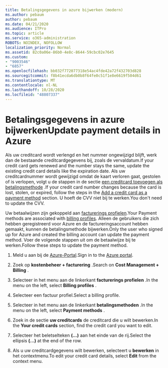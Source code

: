 ```yaml
---
title: Betalingsgegevens in azure bijwerken (modern)
ms.author: pebaum
author: pebaum
ms.date: 04/21/2020
ms.audience: ITPro
ms.topic: article
ms.service: o365-administration
ROBOTS: NOINDEX, NOFOLLOW
localization_priority: Normal
ms.assetid: 82c0a06e-86b0-4e8c-8644-59cbc02e7645
ms.custom:
- "9003546"
- "6857"
ms.openlocfilehash: bb032f772077318e54ac4fde42a72f432703d828
ms.sourcegitcommit: f8b41ecda6db0b8f64fe0c51f1e8e6619f504d61
ms.translationtype: MT
ms.contentlocale: nl-NL
ms.lasthandoff: 10/28/2020
ms.locfileid: "48807337"
---
```

# <a name="update-payment-details-in-azure"></a><span data-ttu-id="d85fc-102">Betalingsgegevens in azure bijwerken</span><span class="sxs-lookup"><span data-stu-id="d85fc-102">Update payment details in Azure</span></span>

<span data-ttu-id="d85fc-103">Als uw creditcard wordt verlengd en het nummer ongewijzigd blijft, werk dan de bestaande creditcardgegevens bij, zoals de vervaldatum.</span><span class="sxs-lookup"><span data-stu-id="d85fc-103">If your credit card gets renewed and the number stays the same, update the existing credit card details like the expiration date.</span></span> <span data-ttu-id="d85fc-104">Als uw creditcardnummer wordt gewijzigd omdat de kaart verloren gaat, gestolen of is verlopen, volgt u de stappen in de sectie [een creditcard toevoegen als betalingsmethode](https://docs.microsoft.com/azure/cost-management-billing/manage/change-credit-card?WT.mc_id=Portal-Microsoft_Azure_Support#addcard) .</span><span class="sxs-lookup"><span data-stu-id="d85fc-104">If your credit card number changes because the card is lost, stolen, or expired, follow the steps in the [Add a credit card as a payment method](https://docs.microsoft.com/azure/cost-management-billing/manage/change-credit-card?WT.mc_id=Portal-Microsoft_Azure_Support#addcard) section.</span></span> <span data-ttu-id="d85fc-105">U hoeft de CVV niet bij te werken.</span><span class="sxs-lookup"><span data-stu-id="d85fc-105">You don't need to update the CVV.</span></span>

<span data-ttu-id="d85fc-106">Uw betaalwijzen zijn gekoppeld aan [facturerings profielen](https://docs.microsoft.com/azure/billing/billing-how-to-change-credit-card?WT.mc_id=Portal-Microsoft_Azure_Support#change-payment-method-for-a-billing-profile).</span><span class="sxs-lookup"><span data-stu-id="d85fc-106">Your Payment methods are associated with [billing profiles](https://docs.microsoft.com/azure/billing/billing-how-to-change-credit-card?WT.mc_id=Portal-Microsoft_Azure_Support#change-payment-method-for-a-billing-profile).</span></span> <span data-ttu-id="d85fc-107">Alleen de gebruikers die zich hebben geregistreerd voor Azure en de factureringsaccount hebben gemaakt, kunnen de betalingsmethode bijwerken.</span><span class="sxs-lookup"><span data-stu-id="d85fc-107">Only the user who signed up for Azure and created the billing account can update the payment method.</span></span> <span data-ttu-id="d85fc-108">Voer de volgende stappen uit om de betaalwijze bij te werken.</span><span class="sxs-lookup"><span data-stu-id="d85fc-108">Follow these steps to update the payment method.</span></span>

1. <span data-ttu-id="d85fc-109">Meld u aan bij de [Azure-Portal](https://portal.azure.com/).</span><span class="sxs-lookup"><span data-stu-id="d85fc-109">Sign in to the [Azure portal](https://portal.azure.com/).</span></span>

2. <span data-ttu-id="d85fc-110">Zoek op **kostenbeheer + facturering** .</span><span class="sxs-lookup"><span data-stu-id="d85fc-110">Search on **Cost Management + Billing** .</span></span>

3. <span data-ttu-id="d85fc-111">Selecteer in het menu aan de linkerkant **facturerings profielen** .</span><span class="sxs-lookup"><span data-stu-id="d85fc-111">In the menu on the left, select **Billing profiles** .</span></span>

4. <span data-ttu-id="d85fc-112">Selecteer een factuur profiel.</span><span class="sxs-lookup"><span data-stu-id="d85fc-112">Select a billing profile.</span></span>

5. <span data-ttu-id="d85fc-113">Selecteer in het menu aan de linkerkant **betalingsmethoden** .</span><span class="sxs-lookup"><span data-stu-id="d85fc-113">In the menu on the left, select **Payment methods** .</span></span>

6. <span data-ttu-id="d85fc-114">Zoek in de sectie **uw creditcards** de creditcard die u wilt bewerken.</span><span class="sxs-lookup"><span data-stu-id="d85fc-114">In the **Your credit cards** section, find the credit card you want to edit.</span></span>
7. <span data-ttu-id="d85fc-115">Selecteer het beletselteken **(...)** aan het einde van de rij.</span><span class="sxs-lookup"><span data-stu-id="d85fc-115">Select the ellipsis **(...)** at the end of the row.</span></span>

8. <span data-ttu-id="d85fc-116">Als u uw creditcardgegevens wilt bewerken, selecteert u  **bewerken**  in het contextmenu.</span><span class="sxs-lookup"><span data-stu-id="d85fc-116">To edit your credit card details, select  **Edit**  from the context menu.</span></span>
